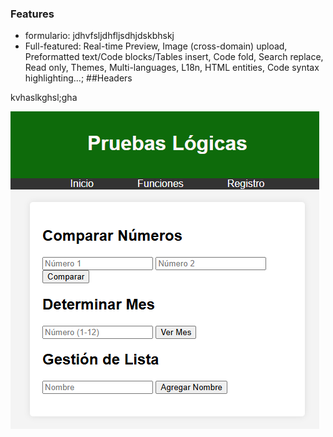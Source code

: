 ### Features

- formulario: jdhvfsljdhfljsdhjdskbhskj
- Full-featured: Real-time Preview, Image (cross-domain) upload, Preformatted text/Code blocks/Tables insert, Code fold, Search replace, Read only, Themes, Multi-languages, L18n, HTML entities, Code syntax highlighting...;
##Headers

kvhaslkghsl;gha

![](https://github.com/JCPB2000/prueba/blob/main/1.png)
